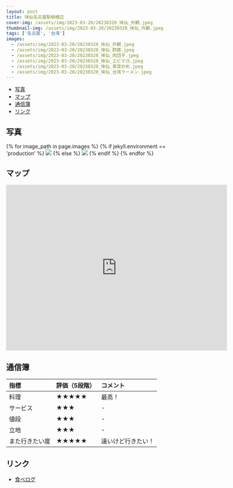 ```yaml
---
layout: post
title: 味仙名古屋駅柳橋店
cover-img: /assets/img/2023-03-20/20230320_味仙_外観.jpeg
thumbnail-img: /assets/img/2023-03-20/20230320_味仙_外観.jpeg
tags: ['名古屋', '台湾']
images:
  - /assets/img/2023-03-20/20230320_味仙_外観.jpeg
  - /assets/img/2023-03-20/20230320_味仙_酢豚.jpeg
  - /assets/img/2023-03-20/20230320_味仙_肉団子.jpeg
  - /assets/img/2023-03-20/20230320_味仙_エビマヨ.jpeg
  - /assets/img/2023-03-20/20230320_味仙_青菜炒め.jpeg
  - /assets/img/2023-03-20/20230320_味仙_台湾ラーメン.jpeg
---
```


<!-- TOC -->

- [写真](#写真)
- [マップ](#マップ)
- [通信簿](#通信簿)
- [リンク](#リンク)

<!-- /TOC -->

## 写真

{% for image_path in page.images %}
{% if jekyll.environment == 'production' %}
<img src="https://raw.githubusercontent.com/taira1117/fukuyama_izakaya/master/{{ image_path }}">
{% else %}
<img src="{{ image_path }}">
{% endif %}
{% endfor %}

## マップ

<iframe src="https://www.google.com/maps/embed?pb=!1m18!1m12!1m3!1d3261.4625179211416!2d136.88303227560127!3d35.170023057887086!2m3!1f0!2f0!3f0!3m2!1i1024!2i768!4f13.1!3m3!1m2!1s0x600376d94e1f1571%3A0x5999d5601810f014!2z5ZGz5LuZ77yI44G_44Gb44KT77yJIOWQjeWPpOWxi-mnheW6lyAo5p-z5qmLKQ!5e0!3m2!1sja!2sjp!4v1682503387846!5m2!1sja!2sjp" width="600" height="450" style="border:0;" allowfullscreen="" loading="lazy" referrerpolicy="no-referrer-when-downgrade"></iframe>

## 通信簿

| 指標 | 評価（5段階） | コメント |
| :------ |:--- | :--- |
| 料理 | ★★★★★ | 最高！ |
| サービス | ★★★ | - |
| 値段 | ★★★ | - |
| 立地 | ★★★ | - |
| また行きたい度 | ★★★★★ | 遠いけど行きたい！ |

## リンク

- [食べログ](https://tabelog.com/aichi/A2301/A230101/23051583/)
